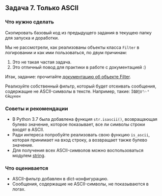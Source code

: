 ## Задача 7. Только ASCII
### Что нужно сделать
Скопировать базовый код из предыдущего задания в текущею папку для запуска и доработки.

Мы не рассмотрели, как реализованы объекты класса `Filter` в логировании и как ими пользоваться, по двум причинам:

1. Это не такая частая задача.
2. Это отличный повод для практики в работе с документацией :)

Итак, задание: прочитайте [документацию об объекте Filter](https://docs.python.org/3/library/logging.html#filter-objects).

Реализуйте собственный фильтр, который будет отсеивать сообщения, содержащие не ASCII-символы в тексте. Например, такие: `ÎŒØ∏‡°⁄·°€йцукен`

### Советы и рекомендации
* В Python 3.7 была добавлена функция `str.isascii()`, возвращающая булево значение, которое показывает, все ли символы строки входят в ASCII.
* Ради интереса попробуйте реализовать свою функцию `is_ascii`, которая принимает на вход строку, а возвращает также булево значение.
* Для получения всех ASCII-символов можно воспользоваться модулем [string](https://docs.python.org/3/library/string.html#string-constants).
### Что оценивается
* ASCII-фильтр добавлен в dict-конфигурацию.
* Сообщения, содержащие не ASCII-символы, не показываются в логах.
